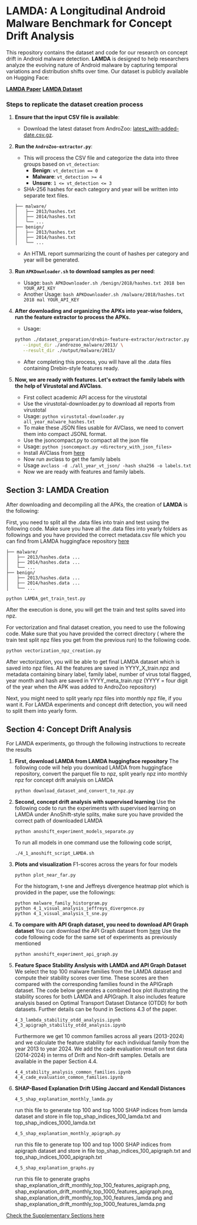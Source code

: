# LAMDA: A Longitudinal Android Malware Benchmark for Concept Drift Analysis
This repository contains the dataset and code for our research on concept drift in Android malware detection. **LAMDA** is designed to help researchers analyze the evolving nature of Android malware by capturing temporal variations and distribution shifts over time.
Our dataset is publicly available on Hugging Face:

[**LAMDA Paper**](https://arxiv.org/abs/2505.18551)
[**LAMDA Dataset**](https://huggingface.co/datasets/IQSeC-Lab/LAMDA)

### Steps to replicate the dataset creation process
1. **Ensure that the input CSV file is available**:
   - Download the latest dataset from AndroZoo: [latest_with-added-date.csv.gz](https://androzoo.uni.lu/static/lists/latest_with-added-date.csv.gz).

2. **Run the `AndroZoo-extractor.py`**:
   - This will process the CSV file and categorize the data into three groups based on `vt_detection`:
     - **Benign**: `vt_detection == 0`
     - **Malware**: `vt_detection >= 4`
     - **Unsure**: `1 <= vt_detection <= 3`
   - SHA-256 hashes for each category and year will be written into separate text files.
   ```
   ├── malware/
   │   ├── 2013/hashes.txt
   │   ├── 2014/hashes.txt
   │   └── ...
   ├── benign/
   │   ├── 2013/hashes.txt
   │   ├── 2014/hashes.txt
   │   └── ...
   ```
   - An HTML report summarizing the count of hashes per category and year will be generated.
3. **Run `APKDownloader.sh` to download samples as per need**:
	- Usage: `bash APKDownloader.sh /benign/2018/hashes.txt 2018 ben YOUR_API_KEY`
   - Another Usage: `bash APKDownloader.sh /malware/2018/hashes.txt 2018 mal YOUR_API_KEY`
4. **After downloading and organizing the APKs into year-wise folders, run the feature extractor to process the APKs.**
   - Usage: 
   ```bash
   python ./dataset_preparation/drebin-feature-extractor/extractor.py \
      --input_dir ./androzoo_malware/2013/ \
      --result_dir ./output/malware/2013/
   ```
   - After completing this process, you will have all the .data files containing Drebin-style features ready.
5. **Now, we are ready with features. Let's extract the family labels with the help of Virustotal and AVClass**.
   - First collect academic API access for the virustotal
   - Use the virustotal-downloader.py to download all reports from virustotal
   - Usage: `python virustotal-downloader.py all_year_malware_hashes.txt`
   - To make these JSON files usable for AVClass, we need to convert them into compact JSONL format.
   - Use the jsoncompact.py to compact all the json file
   - Usage: `python jsoncompact.py <directory_with_json_files>`
   - Install AVClass from [here](https://github.com/malicialab/avclass.git)
   - Now run avclass to get the family labels
   - Usage `avclass -d ./all_year_vt_json/ -hash sha256 -o labels.txt`
   - Now we are ready with features and family labels.

## Section 3: LAMDA Creation
After downloading and decompiling all the APKs, the creation of **LAMDA** is the following:

First, you need to split all the .data files into train and test using the following code. Make sure you have all the .data files into yearly folders as followings and you have provided the correct metadata.csv file which you can find from LAMDA huggingface repository [here](https://huggingface.co/datasets/IQSeC-Lab/LAMDA/tree/main)
   ```
   ├── malware/
   │   ├── 2013/hashes.data ...
   │   ├── 2014/hashes.data ...
   │   └── ...
   ├── benign/
   │   ├── 2013/hashes.data ...
   │   ├── 2014/hashes.data ...
   │   └── ...
   ```

   ```
   python LAMDA_get_train_test.py
   ```
   After the execution is done, you will get the train and test splits saved into npz.

For vectorization and final dataset creation, you need to use the following code. Make sure that you have provided the correct directory ( where the train test split npz files you get from the previous run) to the following code.
   ```
   python vectorization_npz_creation.py
   ```

After vectorization, you will be able to get final LAMDA dataset which is saved into npz files. All the features are saved in YYYY_X_train.npz and metadata containing binary label, family label, number of virus total flagged, year month and hash are saved in YYYY_meta_train.npz (YYYY = four digit of the year when the APK was added to AndroZoo repository) 

Next, you might need to split yearly npz files into monthly npz file, if you want it. For LAMDA experiments and concept drift detection, you will need to split them into yearly form.  



## Section 4: Concept Drift Analysis
For LAMDA experiments, go through the following instructions to recreate the results

1. **First, download LAMDA from LAMDA huggingface repository**
   The following code will help you download LAMDA from huggingface repository, convert the parquet file to npz, split yearly npz into monthly npz for concept drift analysis on LAMDA
   ```
   python download_dataset_and_convert_to_npz.py
   ```

2. **Second, concept drift analysis with supervised learning**
   Use the following code to run the experiments with supervised learning on LAMDA under AnoShift-style splits, make sure you have provided the correct path of downloaded LAMDA

   ```
   python anoshift_experiment_models_separate.py
   ```
   To run all models in one command use the following code script,
   ```
   ./4_1_anoshift_script_LAMDA.sh
   ```

3. **Plots and visualization**
   F1-scores across the years for four models
   ```
   python plot_near_far.py
   ```
   For the histogram, t-sne and Jeffreys divergence heatmap plot which is provided in the paper, use the followings:
   ```
   python malware_family_historgram.py
   python 4_1_visual_analysis_jeffreys_divergence.py
   python 4_1_visual_analysis_t_sne.py
   ```

4. **To compare with API Graph dataset, you need to download API Graph dataset**
   You can download the API Graph dataset from [here](https://drive.google.com/file/d/1O0upEcTolGyyvasCPkZFY86FNclk29XO/view)
   Use the code following code for the same set of experiments as previously mentioned
   ```
   python anoshift_experiment_api_graph.py
   ```
   

5. **Feature Space Stability Anslysis with LAMDA and API Graph Dataset**
   We select the top 100 malware families from the LAMDA dataset and compute their stability scores over time. These scores are then compared with the corresponding families found in the APIGraph dataset. The code below generates a combined box plot illustrating the stability scores for both LAMDA and APIGraph. It also includes feature analysis based on Optimal Transport Dataset Distance (OTDD) for both datasets. Further details can be found in Sections 4.3 of the paper.
   ```
   4_3_lambda_stability_otdd_analysis.ipynb
   4_3_apigraph_stability_otdd_analysis.ipynb
   ```

   Furthermore we get 10 common families across all years (2013-2024) and we calculate the feature stability for each individual family from the year 2013 to year 2024. We add the cade evaluation result on test data (2014-2024) in terms of Drift and Non-drift samples. Details are available in the paper Section 4.4. 

   ```
   4_4_stability_analysis_common_families.ipynb
   4_4_cade_evaluation_common_families.ipynb
   ```

5. **SHAP-Based Explanation Drift USing Jaccard and Kendall Distances**
   ```
   4_5_shap_explanation_monthly_lamda.py
   ```
   run this file to generate top 100 and top 1000 SHAP indices from lamda dataset and store in file top_shap_indices_100_lamda.txt and top_shap_indices_1000_lamda.txt
   ```
   4_5_shap_explanation_monthly_apigraph.py
   ```
   run this file to generate top 100 and top 1000 SHAP indices from apigraph dataset and store in file top_shap_indices_100_apigraph.txt and top_shap_indices_1000_apigraph.txt
   ```
   4_5_shap_explanation_graphs.py 
   ```
   run this file to generate graphs shap_explanation_drift_monthly_top_100_features_apigraph.png, shap_explanation_drift_monthly_top_1000_features_apigraph.png, shap_explanation_drift_monthly_top_100_features_lamda.png and shap_explanation_drift_monthly_top_1000_features_lamda.png

[Check the Supplementary Sections here](https://github.com/IQSeC-Lab/LAMDA/tree/main/code/Supplementary_material)

